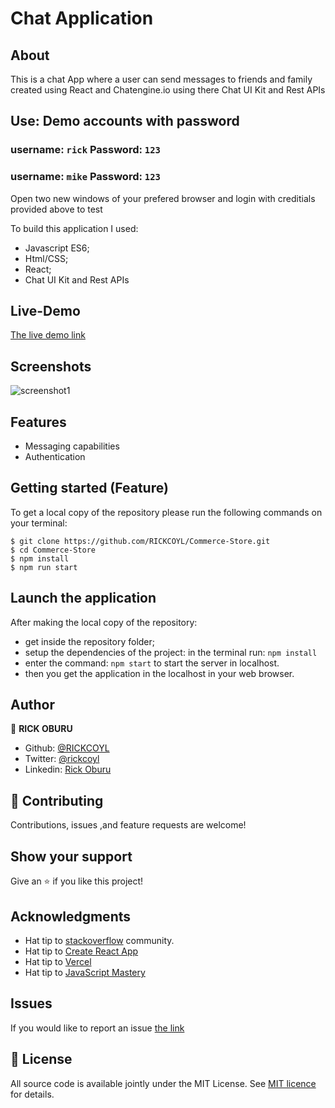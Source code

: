 
# Chat Application


## About

This is a chat App where a user can send messages to friends and family created using React and Chatengine.io using there
Chat UI Kit and Rest APIs


## Use: Demo accounts with password
### username: `rick` Password: `123`
### username: `mike` Password: `123`

Open two new windows of your prefered browser and login with creditials provided above to test


To build this application I used:

- Javascript ES6;
- Html/CSS;
- React;
- Chat UI Kit and Rest APIs

## Live-Demo

[The live demo link](https://chat-app-kappa-neon.vercel.app/)

## Screenshots

![screenshot1](./src/assets/chatscreenshot.png)


## Features

- Messaging capabilities
- Authentication


## Getting started (Feature)

To get a local copy of the repository please run the following commands on your terminal:

```
$ git clone https://github.com/RICKCOYL/Commerce-Store.git
$ cd Commerce-Store
$ npm install
$ npm run start 

```

## Launch the application

After making the local copy of the repository:
- get inside the repository folder;
- setup the dependencies of the project: in the terminal run: ```npm install```
- enter the command: ```npm start``` to start the server in localhost.
- then you get the application in the localhost in your web browser.

## Author

👤 **RICK OBURU**

- Github: [@RICKCOYL](https://github.com/RICKCOYL)
- Twitter: [@rickcoyl](https://twitter.com/rickcoyl)
- Linkedin: [Rick Oburu](https://www.linkedin.com/in/rickoburu/)

## 🤝 Contributing

Contributions, issues ,and feature requests are welcome!

## Show your support

Give an ⭐️ if you like this project!

## Acknowledgments

- Hat tip to [stackoverflow](https://stackoverflow.com) community.
- Hat tip to [Create React App](https://github.com/facebook/create-react-app)
- Hat tip to [Vercel](https://www.vercel.com/)
- Hat tip to [JavaScript Mastery](https://www.youtube.com/channel/UCmXmlB4-HJytD7wek0Uo97A) 

## Issues
If you would like to report an issue [the link](https://github.com/RICKCOYL/Commerce-Store/issues)

## 📝 License

All source code is available jointly under the MIT License.
See [MIT licence](./LICENSE.md) for details.
